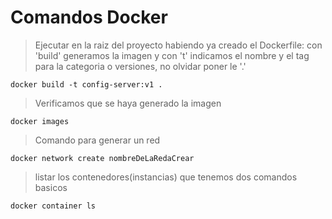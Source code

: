 
# Comandos Docker

> Ejecutar en la raiz del proyecto habiendo ya creado el Dockerfile: con 'build' generamos la imagen y con 't' indicamos el nombre y el tag para la categoria o versiones, no olvidar poner le '.'
```
docker build -t config-server:v1 .
```

> Verificamos que se haya generado la imagen
```
docker images
```

> Comando para generar un red 
```
docker network create nombreDeLaRedaCrear
```

> listar los contenedores(instancias) que tenemos dos comandos basicos
``` shell
docker container ls

```